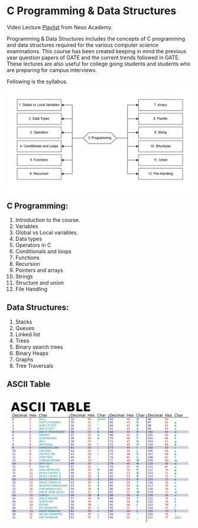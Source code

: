 # C Programming & Data Structures

Video Lecture [Playlist](https://youtube.com/playlist?list=PLBlnK6fEyqRhX6r2uhhlubuF5QextdCSM&si=kR9xMoRxZXHNmGL-) from Neso Academy.

Programming & Data Structures includes the concepts of C programming and data structures required for the various computer science examinations. 
This course has been created keeping in mind the previous year question papers of GATE and the current trends followed in GATE. 
These lectures are also useful for college going students and students who are preparing for campus interviews. 

Following is the syllabus.

![Diagram](img/C_List.jpg "a title")

## C Programming:
1) Introduction to the course.
2) Variables 
3) Global vs Local variables. 
4) Data types  
5) Operators in C  
6) Conditionals and loops 
7) Functions 
8) Recursion  
9) Pointers and arrays 
10) Strings
11) Structure and union 
12) File Handling

## Data Structures:
1) Stacks  
2) Queues  
3) Linked list 
4) Trees  
5) Binary search trees  
6) Binary Heaps  
7) Graphs  
8) Tree Traversals  

## ASCII Table
## ![Alt text](Photo.png)
